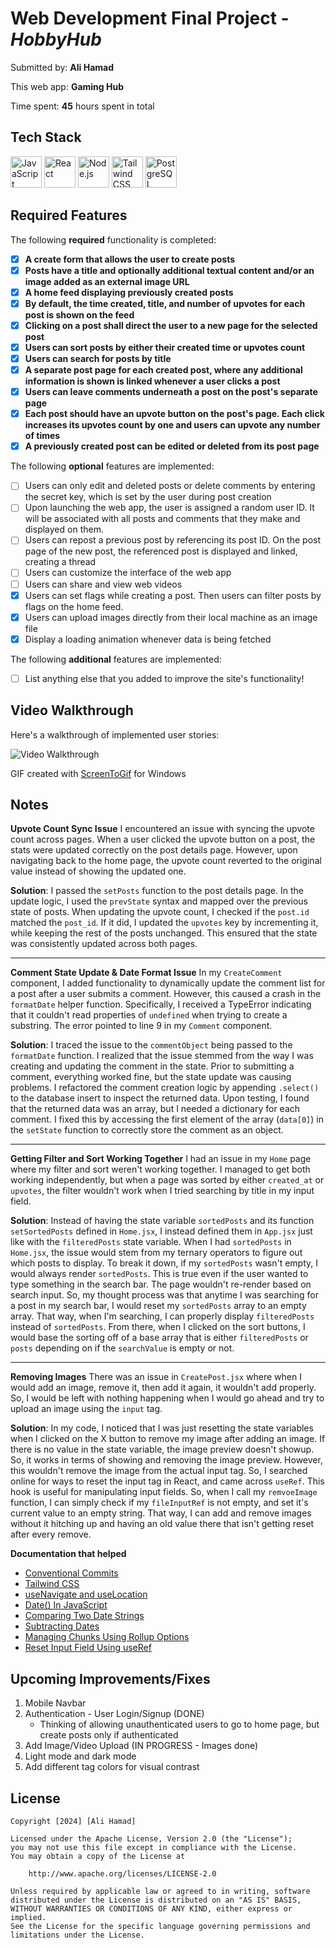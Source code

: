 # Web Development Final Project - *HobbyHub*

Submitted by: **Ali Hamad**

This web app: **Gaming Hub**

Time spent: **45** hours spent in total

## Tech Stack

<img src="https://upload.wikimedia.org/wikipedia/commons/6/6a/JavaScript-logo.png" width="50" alt="JavaScript"> <img src="https://upload.wikimedia.org/wikipedia/commons/a/a7/React-icon.svg" width="50" alt="React"> <img src="https://upload.wikimedia.org/wikipedia/commons/d/d9/Node.js_logo.svg" width="50" alt="Node.js"> <img src="https://upload.wikimedia.org/wikipedia/commons/thumb/d/d5/Tailwind_CSS_Logo.svg/1280px-Tailwind_CSS_Logo.svg.png" width="50" alt="Tailwind CSS"> <img src="https://upload.wikimedia.org/wikipedia/commons/2/29/Postgresql_elephant.svg" width="50" alt="PostgreSQL">

## Required Features

The following **required** functionality is completed:

- [X] **A create form that allows the user to create posts**
- [X] **Posts have a title and optionally additional textual content and/or an image added as an external image URL**
- [X] **A home feed displaying previously created posts**
- [X] **By default, the time created, title, and number of upvotes for each post is shown on the feed**
- [X] **Clicking on a post shall direct the user to a new page for the selected post**
- [X] **Users can sort posts by either their created time or upvotes count**
- [X] **Users can search for posts by title**
- [X] **A separate post page for each created post, where any additional information is shown is linked whenever a user clicks a post**
- [X] **Users can leave comments underneath a post on the post's separate page**
- [X] **Each post should have an upvote button on the post's page. Each click increases its upvotes count by one and users can upvote any number of times**
- [X] **A previously created post can be edited or deleted from its post page**

The following **optional** features are implemented:

- [ ] Users can only edit and deleted posts or delete comments by entering the secret key, which is set by the user during post creation
- [ ] Upon launching the web app, the user is assigned a random user ID. It will be associated with all posts and comments that they make and displayed on them.
- [ ] Users can repost a previous post by referencing its post ID. On the post page of the new post, the referenced post is displayed and linked, creating a thread
- [ ] Users can customize the interface of the web app
- [ ] Users can share and view web videos
- [X] Users can set flags while creating a post. Then users can filter posts by flags on the home feed.
- [X] Users can upload images directly from their local machine as an image file
- [X] Display a loading animation whenever data is being fetched

The following **additional** features are implemented:

* [ ] List anything else that you added to improve the site's functionality!

## Video Walkthrough

Here's a walkthrough of implemented user stories:

<img src='./src/assets/gamingHub.gif' title='Video Walkthrough' width='' alt='Video Walkthrough' />

<!-- Replace this with whatever GIF tool you used! -->
GIF created with [ScreenToGif](https://www.screentogif.com/) for Windows

<!-- Recommended tools:
[Kap](https://getkap.co/) for macOS
[ScreenToGif](https://www.screentogif.com/) for Windows
[peek](https://github.com/phw/peek) for Linux. -->

## Notes

**Upvote Count Sync Issue**
I encountered an issue with syncing the upvote count across pages. When a user clicked the upvote button on a post, the stats were updated correctly on the post details page. However, upon navigating back to the home page, the upvote count reverted to the original value instead of showing the updated one.

**Solution**:
I passed the `setPosts` function to the post details page. In the update logic, I used the `prevState` syntax and mapped over the previous state of posts. When updating the upvote count, I checked if the `post.id` matched the `post_id`. If it did, I updated the `upvotes` key by incrementing it, while keeping the rest of the posts unchanged. This ensured that the state was consistently updated across both pages.

--- 

**Comment State Update & Date Format Issue**
In my `CreateComment` component, I added functionality to dynamically update the comment list for a post after a user submits a comment. However, this caused a crash in the `formatDate` helper function. Specifically, I received a TypeError indicating that it couldn't read properties of `undefined` when trying to create a substring. The error pointed to line 9 in my `Comment` component.

**Solution**:
I traced the issue to the `commentObject` being passed to the `formatDate` function. I realized that the issue stemmed from the way I was creating and updating the comment in the state. Prior to submitting a comment, everything worked fine, but the state update was causing problems. I refactored the comment creation logic by appending `.select()` to the database insert to inspect the returned data. Upon testing, I found that the returned data was an array, but I needed a dictionary for each comment. I fixed this by accessing the first element of the array (`data[0]`) in the `setState` function to correctly store the comment as an object.

---

**Getting Filter and Sort Working Together**
I had an issue in my `Home` page where my filter and sort weren't working together. I managed to get both working independently, but when a page was sorted by either `created_at` or `upvotes`, the filter wouldn't work when I tried searching by title in my input field.

**Solution**:
Instead of having the state variable `sortedPosts` and its function `setSortedPosts` defined in `Home.jsx`, I instead defined them in `App.jsx` just like with the `filteredPosts` state variable. When I had `sortedPosts` in `Home.jsx`, the issue would stem from my ternary operators to figure out which posts to display. To break it down, if my `sortedPosts` wasn't empty, I would always render `sortedPosts`. This is true even if the user wanted to type something in the search bar. The page wouldn't re-render based on search input. So, my thought process was that anytime I was searching for a post in my search bar, I would reset my `sortedPosts` array to an empty array. That way, when I'm searching, I can properly display `filteredPosts` instead of `sortedPosts`. From there, when I clicked on the sort buttons, I would base the sorting off of a base array that is either `filteredPosts` or `posts` depending on if the `searchValue` is empty or not.

---

**Removing Images**
There was an issue in `CreatePost.jsx` where when I would add an image, remove it, then add it again, it wouldn't add properly. So, I would be left with nothing happening when I would go ahead and try to upload an image using the `input` tag. 

**Solution**:
In my code, I noticed that I was just resetting the state variables when I clicked on the X button to remove my image after adding an image. If there is no value in the state variable, the image preview doesn't showup. So, it works in terms of showing and removing the image preview. However, this wouldn't remove the image from the actual input tag. So, I searched online for ways to reset the input tag in React, and came across `useRef`. This hook is useful for manipulating input fields. So, when I call my `remvoeImage` function, I can simply check if my `fileInputRef` is not empty, and set it's current value to an empty string. That way, I can add and remove images without it hitching up and having an old value there that isn't getting reset after every remove.


**Documentation that helped**
  - [Conventional Commits](https://www.conventionalcommits.org/en/v1.0.0/)
  - [Tailwind CSS](https://tailwindcss.com/)
  - [useNavigate and useLocation](https://dev.to/esedev/how-to-pass-and-access-data-from-one-route-to-another-with-uselocation-usenavigate-usehistory-hooks-1g5m)
  - [Date() In JavaScript](https://developer.mozilla.org/en-US/docs/Web/JavaScript/Reference/Global_Objects/Date)
  - [Comparing Two Date Strings](https://www.geeksforgeeks.org/how-to-compare-two-date-strings-in-typescript/)
  - [Subtracting Dates](https://www.geeksforgeeks.org/how-to-calculate-the-number-of-days-between-two-dates-in-javascript/)
  - [Managing Chunks Using Rollup Options](https://stackoverflow.com/questions/69260715/skipping-larger-chunks-while-running-npm-run-build)
  - [Reset Input Field Using useRef](https://stackoverflow.com/questions/62412963/how-to-reset-input-field-from-useref-in-react)

## Upcoming Improvements/Fixes
1. Mobile Navbar
2. Authentication - User Login/Signup (DONE)
    - Thinking of allowing unauthenticated users to go to home page, but create posts only if authenticated
3. Add Image/Video Upload (IN PROGRESS - Images done)
4. Light mode and dark mode
6. Add different tag colors for visual contrast

## License

    Copyright [2024] [Ali Hamad]

    Licensed under the Apache License, Version 2.0 (the "License");
    you may not use this file except in compliance with the License.
    You may obtain a copy of the License at

        http://www.apache.org/licenses/LICENSE-2.0

    Unless required by applicable law or agreed to in writing, software
    distributed under the License is distributed on an "AS IS" BASIS,
    WITHOUT WARRANTIES OR CONDITIONS OF ANY KIND, either express or implied.
    See the License for the specific language governing permissions and
    limitations under the License.
